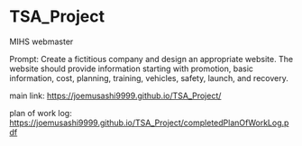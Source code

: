 # TSA_Project
MIHS webmaster

Prompt: Create a fictitious company and design an appropriate website. The website should provide information starting with promotion, basic information, cost, planning, training, vehicles, safety, launch, and recovery.

main link: https://joemusashi9999.github.io/TSA_Project/

plan of work log: https://joemusashi9999.github.io/TSA_Project/completedPlanOfWorkLog.pdf
